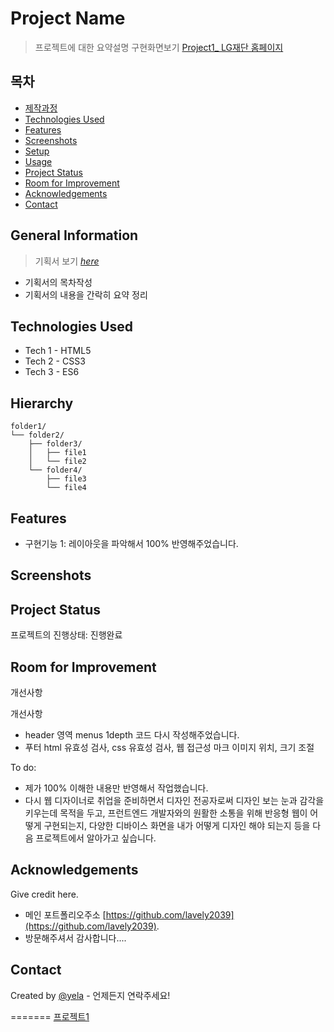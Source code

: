 # Project Name
> 프로젝트에 대한 요약설명
> 구현화면보기 [Project1_ LG재단 홈페이지](https://lavely2039.github.io/project1_LG/)


## 목차
* [제작과정](#general-information)
* [Technologies Used](#technologies-used)
* [Features](#features)
* [Screenshots](#screenshots)
* [Setup](#setup)
* [Usage](#usage)
* [Project Status](#project-status)
* [Room for Improvement](#room-for-improvement)
* [Acknowledgements](#acknowledgements)
* [Contact](#contact)
<!-- * [License](#license) -->


## General Information
> 기획서 보기 [_here_](https://github.com/lavely2039/project1_LG/blob/main/project1.pdf)
- 기획서의 목차작성
- 기획서의 내용을 간락히 요약 정리

## Technologies Used
<!-- 사용한 기술환경 (언어와 버전을 작성) -->
- Tech 1 - HTML5
- Tech 2 - CSS3
- Tech 3 - ES6


## Hierarchy
<!-- 가능할 경우 html 구조를 트리구조로 표현 -->
```text
folder1/
└── folder2/
    ├── folder3/
    │   ├── file1
    │   └── file2
    └── folder4/
        ├── file3
        └── file4
```

## Features
- 구현기능 1: 레이아웃을 파악해서 100% 반영해주었습니다.


## Screenshots
<!--![구현화면스크린샷](./img/screenshot.png)-->
<!-- If you have screenshots you'd like to share, include them here. -->


## Project Status
프로젝트의 진행상태: 진행완료 


## Room for Improvement
개선사항

개선사항
- header 영역 menus 1depth 코드 다시 작성해주었습니다.
- 푸터 html 유효성 검사, css 유효성 검사, 웹 접근성 마크 이미지 위치, 크기 조절

To do:
- 제가 100% 이해한 내용만 반영해서 작업했습니다.
- 다시 웹 디자이너로 취업을 준비하면서 디자인 전공자로써 디자인 보는 눈과 감각을 키우는데 목적을 두고,
  프런트엔드 개발자와의 원활한 소통을 위해 반응형 웹이 어떻게 구현되는지,
  다양한 디바이스 화면을 내가 어떻게 디자인 해야 되는지 등을
  다음 프로젝트에서 알아가고 싶습니다.

## Acknowledgements
Give credit here.
- 메인 포트폴리오주소 [https://github.com/lavely2039](https://github.com/lavely2039).
- 방문해주셔서 감사합니다....


## Contact
Created by [@yela](http://lavely2039@gmail.com) - 언제든지 연락주세요!


<!-- Optional -->
<!-- ## License -->
<!-- This project is open source and available under the [... License](). -->

<!-- You don't have to include all sections - just the one's relevant to your project -->
=======
[프로젝트1](https://github.com/lavely2039/project1_LG/blob/main/project1.pdf)
